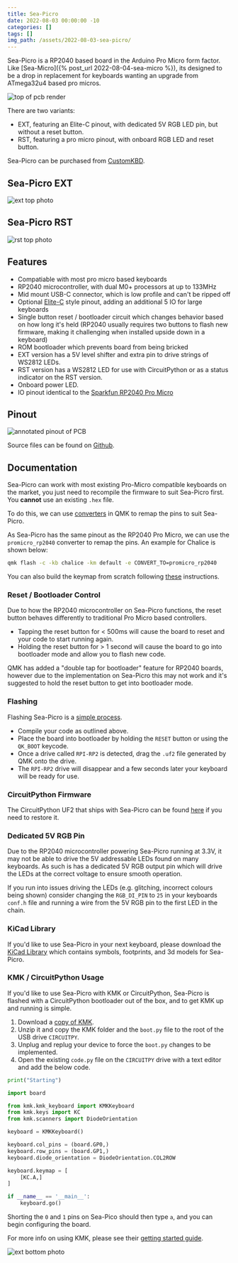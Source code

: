 ```yaml
---
title: Sea-Picro
date: 2022-08-03 00:00:00 -10
categories: []
tags: []
img_path: /assets/2022-08-03-sea-picro/
---
```


Sea-Picro is a RP2040 based board in the Arduino Pro Micro form factor. Like [Sea-Micro]({% post_url 2022-08-04-sea-micro %}), its designed to be a drop in replacement for keyboards wanting an upgrade from ATmega32u4 based pro micros.

![top of pcb render](sea-picro-pair-front.jpg)

There are two variants:
- EXT, featuring an Elite-C pinout, with dedicated 5V RGB LED pin, but without a reset button.
- RST, featuring a pro micro pinout, with onboard RGB LED and reset button.

Sea-Picro can be purchased from [CustomKBD](https://customkbd.com/).

## Sea-Picro EXT
![ext top photo](ext-top.JPG)

## Sea-Picro RST
![rst top photo](rst-top.JPG)

## Features
- Compatiable with most pro micro based keyboards
- RP2040 microcontroller, with dual M0+ processors at up to 133MHz
- Mid mount USB-C connector, which is low profile and can't be ripped off
- Optional [Elite-C](https://deskthority.net/wiki/Elite-C) style pinout, adding an additional 5 IO for large keyboards
- Single button reset / bootloader circuit which changes behavior based on how long it's held (RP2040 usually requires two buttons to flash new firmware, making it challenging when installed upside down in a keyboard)
- ROM bootloader which prevents board from being bricked
- EXT version has a 5V level shifter and extra pin to drive strings of WS2812 LEDs.
- RST version has a WS2812 LED for use with CircuitPython or as a status indicator on the RST version. 
- Onboard power LED.
- IO pinout identical to the [Sparkfun RP2040 Pro Micro](https://www.sparkfun.com/products/18288)

## Pinout
![annotated pinout of PCB](pinout-top.png)

Source files can be found on [Github](https://github.com/joshajohnson/sea-picro#readme).

## Documentation

Sea-Picro can work with most existing Pro-Micro compatible keyboards on the market, you just need to recompile the firmware to suit Sea-Picro first. You __cannot__ use an existing `.hex` file. 

To do this, we can use [converters](https://docs.qmk.fm/#/feature_converters?id=converters) in QMK to remap the pins to suit Sea-Picro.

As Sea-Picro has the same pinout as the RP2040 Pro Micro, we can use the `promicro_rp2040` converter to remap the pins. An example for Chalice is shown below:

```sh
qmk flash -c -kb chalice -km default -e CONVERT_TO=promicro_rp2040
```

You can also build the keymap from scratch following [these](https://docs.qmk.fm/#/platformdev_rp2040) instructions.


### Reset / Bootloader Control

Due to how the RP2040 microcontroller on Sea-Picro functions, the reset button behaves differently to traditional Pro Micro based controllers.

- Tapping the reset button for < 500ms will cause the board to reset and your code to start running again.
- Holding the reset button for > 1 second will cause the board to go into bootloader mode and allow you to flash new code.

QMK has added a "double tap for bootloader" feature for RP2040 boards, however due to the implementation on Sea-Picro this may not work and it's suggested to hold the reset button to get into bootloader mode.

### Flashing

Flashing Sea-Picro is a [simple process](https://docs.qmk.fm/#/flashing?id=raspberry-pi-rp2040-uf2).

- Compile your code as outlined above.
- Place the board into bootloader by holding the `RESET` button or using the `QK_BOOT` keycode.
- Once a drive called `RPI-RP2` is detected, drag the `.uf2` file generated by QMK onto the drive.
- The `RPI-RP2` drive will disappear and a few seconds later your keyboard will be ready for use.

### CircuitPython Firmware

The CircuitPython UF2 that ships with Sea-Picro can be found [here](https://github.com/joshajohnson/sea-picro/releases/tag/v1.0) if you need to restore it.

### Dedicated 5V RGB Pin

Due to the RP2040 microcontroller powering Sea-Picro running at 3.3V, it may not be able to drive the 5V addressable LEDs found on many keyboards. As such is has a dedicated 5V RGB output pin which will drive the LEDs at the correct voltage to ensure smooth operation.

If you run into issues driving the LEDs (e.g. glitching, incorrect colours being shown) consider changing the `RGB_DI_PIN` to `25`  in your keyboards `conf.h` file and running a wire from the 5V RGB pin to the first LED in the chain.

### KiCad Library

If you'd like to use Sea-Picro in your next keyboard, please download the [KiCad Library](https://github.com/joshajohnson/sea-picro-footprints) which contains symbols, footprints, and 3d models for Sea-Picro.

### KMK / CircuitPython Usage

If you'd like to use Sea-Picro with KMK or CircuitPython, Sea-Picro is flashed with a CircuitPython bootloader out of the box, and to get KMK up and running is simple.

1. Download a [copy of KMK](https://github.com/KMKfw/kmk_firmware/archive/refs/heads/master.zip).
2. Unzip it and copy the KMK folder and the `boot.py` file to the root of the USB drive `CIRCUITPY`.
3. Unplug and replug your device to force the `boot.py` changes to be implemented.
4. Open the existing `code.py` file on the `CIRCUITPY` drive with a text editor and add the below code.

```py
print("Starting")

import board

from kmk.kmk_keyboard import KMKKeyboard
from kmk.keys import KC
from kmk.scanners import DiodeOrientation

keyboard = KMKKeyboard()

keyboard.col_pins = (board.GP0,)
keyboard.row_pins = (board.GP1,)
keyboard.diode_orientation = DiodeOrientation.COL2ROW

keyboard.keymap = [
    [KC.A,]
]

if __name__ == '__main__':
    keyboard.go()
```
Shorting the `0` and `1` pins on Sea-Pico should then type `a`, and you can begin configuring the board.

For more info on using KMK, please see their [getting started guide](http://kmkfw.io/docs/Getting_Started/).

![ext bottom photo](ext-bot.JPG)